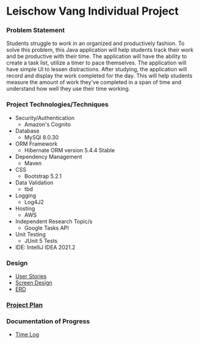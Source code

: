 # Leischow Vang Individual Project

### Problem Statement
Students struggle to work in an organized and productively fashion. To solve this problem, this Java application will 
help students track their work and be productive with their time. The application will have the ability to create a task
list, utilize a timer to pace themselves. The application will have simple UI to lessen distractions. After studying, 
the application will record and display the work completed for the day. This will help students measure the amount of work 
they've completed in a span of time and understand how well they use their time working. 

### Project Technologies/Techniques
* Security/Authentication
  * Amazon's Cognito
* Database
  * MySQl 8.0.30
* ORM Framework
  * Hibernate ORM version 5.4.4 Stable
* Dependency Management
  * Maven
* CSS
  * Bootstrap 5.2.1
* Data Validation
  * tbd
* Logging
  * Log4J2
* Hosting
  * AWS
* Independent Research Topic/s
  * Google Tasks API
* Unit Testing
  * JUnit 5 Tests
* IDE: IntelliJ IDEA 2021.2
### Design
* [User Stories](DesignDocuments/userStories.md)
* [Screen Design](DesignDocuments/screens.md)
* [ERD](DesignDocuments/IndieProjectERD.png)
### [Project Plan](projectPlan.md)

### Documentation of Progress
* [Time Log](timeLog.md)